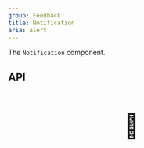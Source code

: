```yaml
---
group: Feedback
title: Notification
aria: alert
---
```


The `Notification` component.

## API

<div style="padding: 40px 0;font-size: 48px; text-align: center;">🚧</div>
